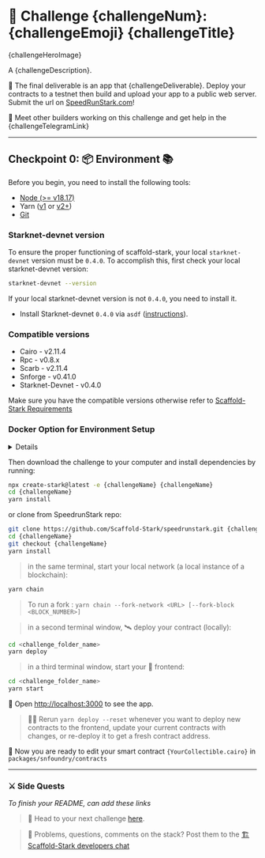 # 🚩 Challenge {challengeNum}: {challengeEmoji} {challengeTitle}

{challengeHeroImage}

A {challengeDescription}.

🌟 The final deliverable is an app that {challengeDeliverable}.
Deploy your contracts to a testnet then build and upload your app to a public web server. Submit the url on [SpeedRunStark.com](https://speedrunstark.com/)!

💬 Meet other builders working on this challenge and get help in the {challengeTelegramLink}

---

## Checkpoint 0: 📦 Environment 📚

Before you begin, you need to install the following tools:

- [Node (>= v18.17)](https://nodejs.org/en/download/)
- Yarn ([v1](https://classic.yarnpkg.com/en/docs/install/) or [v2+](https://yarnpkg.com/getting-started/install))
- [Git](https://git-scm.com/downloads)

### Starknet-devnet version

To ensure the proper functioning of scaffold-stark, your local `starknet-devnet` version must be `0.4.0`. To accomplish this, first check your local starknet-devnet version:

```sh
starknet-devnet --version
```

If your local starknet-devnet version is not `0.4.0`, you need to install it.

- Install Starknet-devnet `0.4.0` via `asdf` ([instructions](https://github.com/gianalarcon/asdf-starknet-devnet/blob/main/README.md)).

### Compatible versions

- Cairo - v2.11.4
- Rpc - v0.8.x
- Scarb - v2.11.4
- Snforge - v0.41.0
- Starknet-Devnet - v0.4.0

Make sure you have the compatible versions otherwise refer to [Scaffold-Stark Requirements](https://github.com/Scaffold-Stark/scaffold-stark-2?.tab=readme-ov-file#requirements)

### Docker Option for Environment Setup

<details>

For an alternative to local installations, you can use Docker to set up the environment.

- Install [Docker](https://www.docker.com/get-started/) and [VSCode Dev Containers extension](https://marketplace.visualstudio.com/items?itemName=ms-vscode-remote.remote-containers).
- A pre-configured Docker environment is provided via `devcontainer.json` using the `starknetfoundation/starknet-dev:2.11.4` image.

For complete instructions on using Docker with the project, check out the [Requirements Optional with Docker section in the README](https://github.com/Scaffold-Stark/scaffold-stark-2?tab=readme-ov-file#requirements-alternative-option-with-docker) for setup details.

</details>

Then download the challenge to your computer and install dependencies by running:

```sh
npx create-stark@latest -e {challengeName} {challengeName}
cd {challengeName}
yarn install
```

or clone from SpeedrunStark repo:

```sh
git clone https://github.com/Scaffold-Stark/speedrunstark.git {challengeName}
cd {challengeName}
git checkout {challengeName}
yarn install
```

> in the same terminal, start your local network (a local instance of a blockchain):

```sh
yarn chain
```

> To run a fork : `yarn chain --fork-network <URL> [--fork-block <BLOCK_NUMBER>]`

> in a second terminal window, 🛰 deploy your contract (locally):

```sh
cd <challenge_folder_name>
yarn deploy
```

> in a third terminal window, start your 📱 frontend:

```sh
cd <challenge_folder_name>
yarn start
```

📱 Open <http://localhost:3000> to see the app.

> 👩‍💻 Rerun `yarn deploy --reset` whenever you want to deploy new contracts to the frontend, update your current contracts with changes, or re-deploy it to get a fresh contract address.

🔏 Now you are ready to edit your smart contract `{YourCollectible.cairo}` in `packages/snfoundry/contracts`

---

### ⚔️ Side Quests

_To finish your README, can add these links_

> 🏃 Head to your next challenge [here](https://speedrunstark.com/).

> 💬 Problems, questions, comments on the stack? Post them to the [🏗 Scaffold-Stark developers chat](https://t.me/+wO3PtlRAreo4MDI9)
